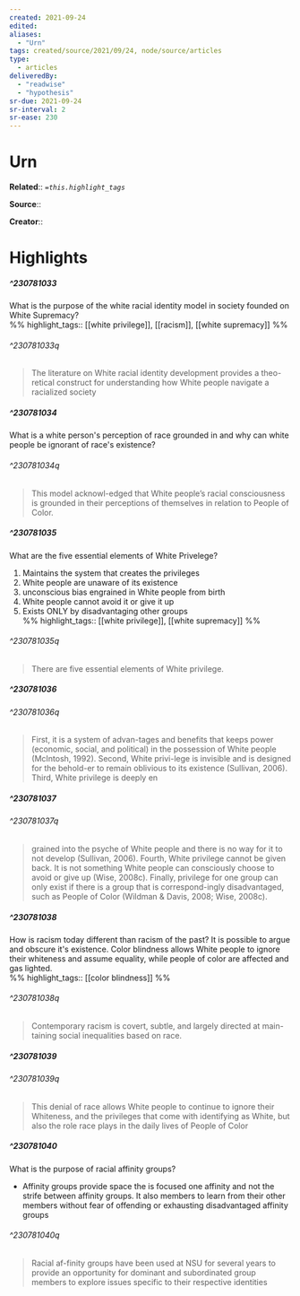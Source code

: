 ```yaml
---
created: 2021-09-24
edited:
aliases:
  - "Urn"
tags: created/source/2021/09/24, node/source/articles
type: 
  - articles
deliveredBy: 
  - "readwise"
  - "hypothesis"
sr-due: 2021-09-24
sr-interval: 2
sr-ease: 230
---
```

# Urn

**Related**:: 
*`=this.highlight_tags`*

**Source**:: 

**Creator**::

# Highlights
##### ^230781033

What is the purpose of the white racial identity model in society founded on White Supremacy?  
%%
highlight_tags:: [[white privilege]], [[racism]], [[white supremacy]]
%%

###### ^230781033q

> The literature on White racial identity development provides a theo-retical construct for understanding how White people navigate a racialized society 

##### ^230781034

What is a white person's perception of race grounded in and why can white people be ignorant of race's existence?  


###### ^230781034q

> This model acknowl-edged that White people’s racial consciousness is grounded in their perceptions of themselves in relation to People of Color. 

##### ^230781035

What are the five essential elements of White Privelege?
1. Maintains the system that creates the privileges
2. White people are unaware of its existence
3. unconscious bias engrained in White people from birth
4. White people cannot avoid it or give it up
5. Exists ONLY by disadvantaging other groups  
%%
highlight_tags:: [[white privilege]], [[white supremacy]]
%%

###### ^230781035q

> There are five essential elements of White privilege. 

##### ^230781036

  


###### ^230781036q

> First, it is a system of advan-tages and benefits that keeps power (economic, social, and political) in the possession of White people (McIntosh, 1992). Second, White privi-lege is invisible and is designed for the behold-er to remain oblivious to its existence (Sullivan, 2006). Third, White privilege is deeply en 

##### ^230781037

  


###### ^230781037q

> grained into the psyche of White people and there is no way for it to not develop (Sullivan, 2006). Fourth, White privilege cannot be given back. It is not something White people can consciously choose to avoid or give up (Wise, 2008c). Finally, privilege for one group can only exist if there is a group that is correspond-ingly disadvantaged, such as People of Color (Wildman & Davis, 2008; Wise, 2008c). 

##### ^230781038

How is racism today different than racism of the past?
It is possible to argue and obscure it's existence. Color blindness allows White people to ignore their whiteness and assume equality, while people of color are affected and gas lighted.  
%%
highlight_tags:: [[color blindness]]
%%

###### ^230781038q

> Contemporary racism is covert, subtle, and largely directed at main-taining social inequalities based on race. 

##### ^230781039

  


###### ^230781039q

> This denial of race allows White people to continue to ignore their Whiteness, and the privileges that come with identifying as White, but also the role race plays in the daily lives of People of Color 

##### ^230781040

What is the purpose of racial affinity groups?
- Affinity groups provide space the is focused one affinity and not the strife between affinity groups. It also members to learn from their other members without fear of offending or exhausting disadvantaged affinity groups  


###### ^230781040q

> Racial af-finity groups have been used at NSU for several years to provide an opportunity for dominant and subordinated group members to explore issues specific to their respective identities 

